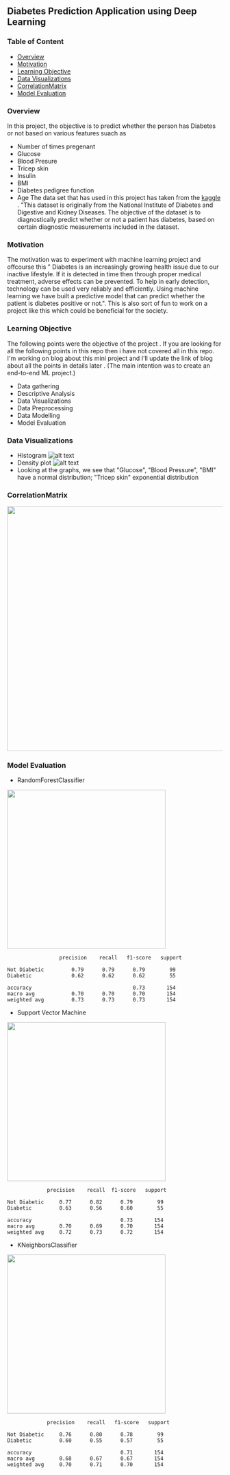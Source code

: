 ## Diabetes Prediction Application using Deep Learning  



### Table of Content
  * [Overview](#overview)
  * [Motivation](#motivation)
  * [Learning Objective](#Learning-Objective)
  * [Data Visualizations](#Data-Visualizations)
  * [CorrelationMatrix](#CorrelationMatrix)
  * [Model Evaluation](#Model-Evaluation)
  


### Overview 
In this project, the objective is to predict whether the person has Diabetes or not based on various features suach as 
- Number of times pregenant
- Glucose 
- Blood Presure
- Tricep skin
- Insulin
- BMI
- Diabetes pedigree function
- Age
The data set that has used in this project has taken from the [kaggle](https://www.kaggle.com/) . "This dataset is originally from the National Institute of Diabetes and Digestive and Kidney Diseases. The objective of the dataset is to diagnostically predict whether or not a patient has diabetes, based on certain diagnostic measurements included in the dataset.

### Motivation
The motivation was to experiment with machine learning project and offcourse this " Diabetes is an increasingly growing health issue due to our inactive lifestyle. If it is detected in time then through proper medical treatment, adverse effects can be prevented. To help in early detection, technology can be used very reliably and efficiently. Using machine learning we have built a predictive model that can predict whether the patient is diabetes positive or not.". This is also sort of fun to work on a project like this which could be beneficial for the society.


### Learning Objective
The following points were the objective of the project . If you are looking for all the following points in this repo then i have not covered all in this repo. I'm working on blog about this mini project and I'll update the link of blog about all the points in details later . (The main intention was to create an end-to-end ML project.)  
- Data gathering 
- Descriptive Analysis 
- Data Visualizations 
- Data Preprocessing 
- Data Modelling 
- Model Evaluation 


### Data Visualizations
- Histogram
![alt text](<https://github.com/minhAI2045/Predicting-diabetes1/blob/main/Data%20Visualization/Histogram.png>)
- Density plot
![alt text](<https://github.com/minhAI2045/Predicting-diabetes1/blob/main/Data%20Visualization/Density_pilot.png>)
- Looking at the graphs, we see that "Glucose", "Blood Pressure", "BMI" have a normal distribution; "Tricep skin" exponential distribution


### CorrelationMatrix
<img target="_blank" src="https://github.com/minhAI2045/Predicting-diabetes1/blob/main/Correlation%20Matrix/Correlation_Matrix.png" width=570>







###  Model Evaluation 
- RandomForestClassifier

<img target="_blank" src="https://github.com/minhAI2045/Predicting-diabetes1/blob/main/Model%20Evaluation/RandomForestClassifier.png" width=370>

                     precision    recall   f1-score   support

    Not Diabetic         0.79      0.79      0.79        99
    Diabetic             0.62      0.62      0.62        55
           
    accuracy                                 0.73       154
    macro avg            0.70      0.70      0.70       154
    weighted avg         0.73      0.73      0.73       154


- Support Vector Machine

<img target="_blank" src="https://github.com/minhAI2045/Predicting-diabetes1/blob/main/Model%20Evaluation/SVC.png" width=370>



                 precision    recall  f1-score   support

    Not Diabetic     0.77      0.82      0.79        99
    Diabetic         0.63      0.56      0.60        55

    accuracy                             0.73       154
    macro avg        0.70      0.69      0.70       154
    weighted avg     0.72      0.73      0.72       154


- KNeighborsClassifier 

<img target="_blank" src="https://github.com/minhAI2045/Predicting-diabetes1/blob/main/Model%20Evaluation/KNeighborsClassifier.png" width=370>

                 precision    recall   f1-score   support

    Not Diabetic     0.76      0.80      0.78        99
    Diabetic         0.60      0.55      0.57        55

    accuracy                             0.71       154
    macro avg        0.68      0.67      0.67       154
    weighted avg     0.70      0.71      0.70       154















